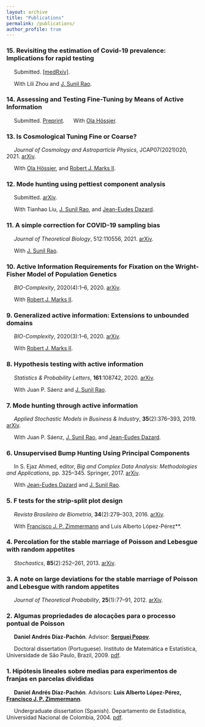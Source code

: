 ```yaml
---
layout: archive
title: "Publications"
permalink: /publications/
author_profile: true
---
```


### 15. Revisiting the estimation of Covid-19 prevalence: Implications for rapid testing
&nbsp;&nbsp;&nbsp;&nbsp; Submitted. [[medRxiv]](https://www.medrxiv.org/content/10.1101/2021.11.12.21266254v1.full.pdf). 

&nbsp;&nbsp;&nbsp;&nbsp; With Lili Zhou and [J. Sunil Rao](https://www.jsunilrao.com/).

### 14. Assessing and Testing Fine-Tuning by Means of Active Information
&nbsp;&nbsp;&nbsp;&nbsp; Submitted. [Preprint](https://github.com/danielandresgp/danielandresgp.github.io/blob/master/files/FTByActinfo.pdf). &nbsp;&nbsp;&nbsp;&nbsp; With [Ola Hössjer](https://www.su.se/english/profiles/ohssj-1.182541).

### 13. Is Cosmological Tuning Fine or Coarse?
&nbsp;&nbsp;&nbsp;&nbsp; _Journal of Cosmology and Astroparticle Physics_, JCAP07(2021)020, 2021. [arXiv](https://arxiv.org/pdf/2104.05400.pdf). 

&nbsp;&nbsp;&nbsp;&nbsp; With [Ola Hössjer](https://www.su.se/english/profiles/ohssj-1.182541), and [Robert J. Marks II](https://robertmarks.org).


### 12. Mode hunting using pettiest component analysis
&nbsp;&nbsp;&nbsp;&nbsp; Submitted. [arXiv](https://arxiv.org/pdf/2101.04288.pdf). 

&nbsp;&nbsp;&nbsp;&nbsp; With Tianhao Liu, [J. Sunil Rao](https://www.jsunilrao.com/), and [Jean-Eudes Dazard](https://case.academia.edu/JED).


### 11. A simple correction for COVID-19 sampling bias
&nbsp;&nbsp;&nbsp;&nbsp; _Journal of Theoretical Biology_, 512:110556, 2021. [arXiv](https://arxiv.org/pdf/2007.07426.pdf). 

&nbsp;&nbsp;&nbsp;&nbsp; With [J. Sunil Rao](https://www.jsunilrao.com/).


### 10. Active Information Requirements for Fixation on the Wright-Fisher Model of Population Genetics
&nbsp;&nbsp;&nbsp;&nbsp; _BIO-Complexity_, 2020(4):1–6, 2020. [arXiv](https://arxiv.org/pdf/2111.06909.pdf). 

&nbsp;&nbsp;&nbsp;&nbsp; With [Robert J. Marks II](https://robertmarks.org).


### 9. Generalized active information: Extensions to unbounded domains
&nbsp;&nbsp;&nbsp;&nbsp; _BIO-Complexity_, 2020(3):1–6, 2020. [arXiv](https://arxiv.org/pdf/2111.06865.pdf). 

&nbsp;&nbsp;&nbsp;&nbsp; With [Robert J. Marks II](https://robertmarks.org).


### 8. Hypothesis testing with active information
&nbsp;&nbsp;&nbsp;&nbsp; _Statistics & Probability Letters_, **161**:108742, 2020. [arXiv](https://arxiv.org/pdf/2011.04834.pdf).

&nbsp;&nbsp;&nbsp;&nbsp; With Juan P. Sáenz and [J. Sunil Rao](https://www.jsunilrao.com/).


### 7. Mode hunting through active information
&nbsp;&nbsp;&nbsp;&nbsp; _Applied Stochastic Models in Business & Industry_, **35**(2):376–393, 2019. [arXiv](https://arxiv.org/pdf/2011.05794.pdf).

&nbsp;&nbsp;&nbsp;&nbsp; With Juan P. Sáenz, [J. Sunil Rao](https://www.jsunilrao.com/), and [Jean-Eudes Dazard](https://case.academia.edu/JED).


### 6. Unsupervised Bump Hunting Using Principal Components
&nbsp;&nbsp;&nbsp;&nbsp; In S. Ejaz Ahmed, editor, _Big and Complex Data Analysis: Methodologies and Applications_, pp. 325–345. Springer, 2017. [arXiv](https://arxiv.org/pdf/1409.8630.pdf).

&nbsp;&nbsp;&nbsp;&nbsp; With [Jean-Eudes Dazard](https://case.academia.edu/JED) and [J. Sunil Rao](https://www.jsunilrao.com/).


### 5. F tests for the strip-split plot design
&nbsp;&nbsp;&nbsp;&nbsp; _Revista Brasileira de Biometria_, **34**(2):279–303, 2016. [arXiv](https://arxiv.org/pdf/1507.07466.pdf).

&nbsp;&nbsp;&nbsp;&nbsp; With [Francisco J. P. Zimmermann](https://independent.academia.edu/FranciscoZimmermann) and Luis Alberto López-Pérez**.


### 4. Percolation for the stable marriage of Poisson and Lebesgue with random appetites
&nbsp;&nbsp;&nbsp;&nbsp; _Stochastics_, **85**(2):252–261, 2013. [arXiv](https://arxiv.org/pdf/0909.5325.pdf). 


### 3. A note on large deviations for the stable marriage of Poisson and Lebesgue with random appetites
&nbsp;&nbsp;&nbsp;&nbsp; _Journal of Theoretical Probability_, **25**(1):77–91, 2012. [arXiv](https://arxiv.org/pdf/0911.1429.pdf).



### 2. Algumas propriedades de alocações para o processo pontual de Poisson
&nbsp;&nbsp;&nbsp;&nbsp; **Daniel Andrés Díaz-Pachón**. Advisor: **[Serguei Popov](https://www.fc.up.pt/pessoas/serguei.popov/)**.

&nbsp;&nbsp;&nbsp;&nbsp; Doctoral dissertation (Portuguese). Instituto de Matemática e Estatística, Universidade de São Paulo, Brazil, 2009. [pdf](https://danielandresgp.github.io/files/TesisDoutorado.pdf).


### 1. Hipótesis lineales sobre medias para experimentos de franjas en parcelas divididas
&nbsp;&nbsp;&nbsp;&nbsp; **Daniel Andrés Díaz-Pachón**. Advisors: **Luis Alberto López-Pérez, [Francisco J. P. Zimmermann](https://independent.academia.edu/FranciscoZimmermann)**.

&nbsp;&nbsp;&nbsp;&nbsp; Undergraduate dissertation (Spanish). Departamento de Estadística, Universidad Nacional de Colombia, 2004. [pdf](https://danielandresgp.github.io/files/TesisPregrado.pdf).
